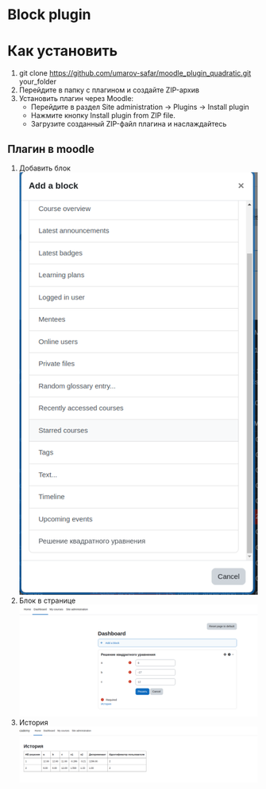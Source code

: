 # Block plugin

# Как установить
1. git clone https://github.com/umarov-safar/moodle_plugin_quadratic.git your_folder
2. Перейдите в папку с плагином и создайте ZIP-архив
3. Установить плагин через Moodle:
   - Перейдите в раздел Site administration -> Plugins -> Install plugin
   - Нажмите кнопку Install plugin from ZIP file.
   - Загрузите созданный ZIP-файл плагина и наслаждайтесь

## Плагин в moodle
1. Добавить блок
![Screenshot add block](images/img.png)
2. Блок в странице
![Screenshot add block](images/img_1.png)
3. История
![Screenshot add block](images/img_2.png)